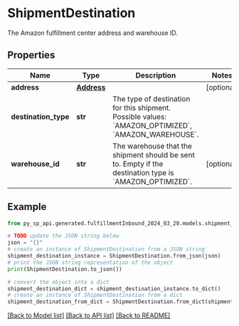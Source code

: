 # ShipmentDestination

The Amazon fulfillment center address and warehouse ID.

## Properties

Name | Type | Description | Notes
------------ | ------------- | ------------- | -------------
**address** | [**Address**](Address.md) |  | [optional] 
**destination_type** | **str** | The type of destination for this shipment. Possible values: &#x60;AMAZON_OPTIMIZED&#x60;, &#x60;AMAZON_WAREHOUSE&#x60;. | 
**warehouse_id** | **str** | The warehouse that the shipment should be sent to. Empty if the destination type is &#x60;AMAZON_OPTIMIZED&#x60;. | [optional] 

## Example

```python
from py_sp_api.generated.fulfillmentInbound_2024_03_20.models.shipment_destination import ShipmentDestination

# TODO update the JSON string below
json = "{}"
# create an instance of ShipmentDestination from a JSON string
shipment_destination_instance = ShipmentDestination.from_json(json)
# print the JSON string representation of the object
print(ShipmentDestination.to_json())

# convert the object into a dict
shipment_destination_dict = shipment_destination_instance.to_dict()
# create an instance of ShipmentDestination from a dict
shipment_destination_from_dict = ShipmentDestination.from_dict(shipment_destination_dict)
```
[[Back to Model list]](../README.md#documentation-for-models) [[Back to API list]](../README.md#documentation-for-api-endpoints) [[Back to README]](../README.md)


